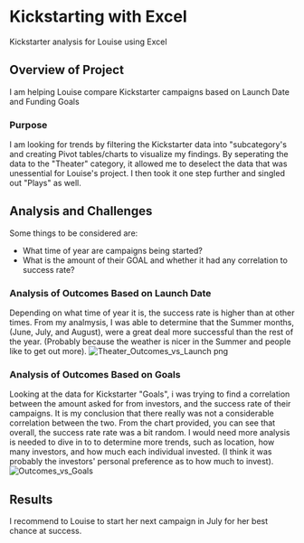 # Kickstarting with Excel
Kickstarter analysis for Louise using Excel
## Overview of Project
I am helping Louise compare Kickstarter campaigns based on Launch Date and Funding Goals
### Purpose
I am looking for trends by filtering the Kickstarter data into "subcategory's and creating Pivot tables/charts to visualize my findings. By seperating the data to the "Theater" category, it allowed me to deselect the data that was unessential for Louise's project. I then took it one step further and singled out "Plays" as well.
## Analysis and Challenges
Some things to be considered are:
- What time of year are campaigns being started?
- What is the amount of their GOAL and whether it had any correlation to success rate?
### Analysis of Outcomes Based on Launch Date
Depending on what time of year it is, the success rate is higher than at other times. From my analmysis, I was able to determine that the Summer months, (June, July, and August), were a great deal more successful than the rest of the year. (Probably because the weather is nicer in the Summer and people like to get out more).
![Theater_Outcomes_vs_Launch png](https://user-images.githubusercontent.com/79877349/111838805-1523ea00-88b7-11eb-8733-2c3c17cb71ae.png)
### Analysis of Outcomes Based on Goals
Looking at the data for Kickstarter "Goals", i was trying to find a correlation between the amount asked for from investors, and the success rate of their campaigns. It is my conclusion that there really was not a considerable correlation between the two. From the chart provided, you can see that overall, the success rate rate was a bit random. I would need more analysis is needed to dive in to to determine more trends, such as location, how many investors, and how much each individual invested. (I think it was probably the investors' personal preference as to how much to invest).
![Outcomes_vs_Goals](https://user-images.githubusercontent.com/79877349/111839751-87e19500-88b8-11eb-834b-ae0c9f1a35a2.png)
## Results
I recommend to Louise to start her next campaign in July for her best chance at success. 
